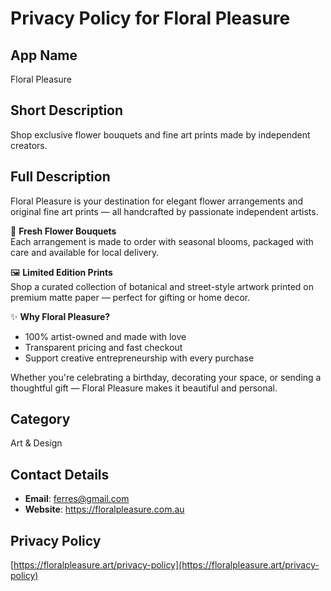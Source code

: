 # Privacy Policy for Floral Pleasure

## App Name
Floral Pleasure

## Short Description
Shop exclusive flower bouquets and fine art prints made by independent creators.

## Full Description
Floral Pleasure is your destination for elegant flower arrangements and original fine art prints — all handcrafted by passionate independent artists.

🌸 **Fresh Flower Bouquets**  
Each arrangement is made to order with seasonal blooms, packaged with care and available for local delivery.

🖼️ **Limited Edition Prints**  
Shop a curated collection of botanical and street-style artwork printed on premium matte paper — perfect for gifting or home decor.

✨ **Why Floral Pleasure?**
- 100% artist-owned and made with love
- Transparent pricing and fast checkout
- Support creative entrepreneurship with every purchase

Whether you're celebrating a birthday, decorating your space, or sending a thoughtful gift — Floral Pleasure makes it beautiful and personal.

## Category
Art & Design

## Contact Details
- **Email**: ferres@gmail.com
- **Website**: https://floralpleasure.com.au

## Privacy Policy
[https://floralpleasure.art/privacy-policy](https://floralpleasure.art/privacy-policy)
